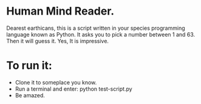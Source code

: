 # Human Mind Reader.
Dearest earthicans, this is a script written in your species programming language known as Python.
It asks you to pick a number between 1 and 63. Then it will guess it.
Yes, It is impressive.

# To run it: 
- Clone it to someplace you know.
- Run a terminal and enter: python test-script.py 
- Be amazed.
